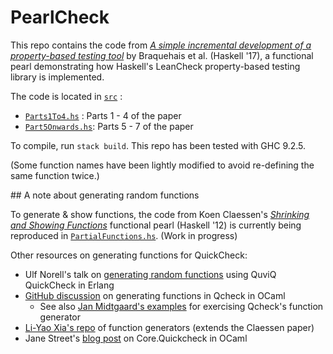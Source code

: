 # PearlCheck

This repo contains the code from [*A simple incremental development of a property-based testing tool*](http://jmct.cc/pearlcheck.pdf) 
by Braquehais et al. (Haskell '17), a functional pearl demonstrating how Haskell's 
LeanCheck property-based testing library is implemented.

The code is located in [`src`](src) :
- [`Parts1To4.hs`](src/Parts1To4.hs) : Parts 1 - 4 of the paper
- [`Part5Onwards.hs`](src/Part5Onwards.hs): Parts 5 - 7 of the paper

To compile, run `stack build`. This repo has been tested with GHC 9.2.5. 

(Some function names have been lightly modified to avoid re-defining 
the same function twice.)

## A note about generating random functions

To generate & show functions, the code from Koen Claessen's [*Shrinking and Showing Functions*](https://dl.acm.org/doi/10.1145/2430532.2364516)
functional pearl (Haskell '12) is currently being reproduced in [`PartialFunctions.hs`](src/PartialFunctions.hs). (Work in progress)

Other resources on generating functions for QuickCheck:
- Ulf Norell's talk on [generating random functions](https://vimeo.com/143848099) using QuviQ QuickCheck in Erlang
- [GitHub discussion](https://github.com/c-cube/qcheck/issues/8) on generating functions in Qcheck in OCaml
  - See also [Jan Midtgaard's examples](https://github.com/jmid/qcheck-fun) for exercising Qcheck's function generator
- [Li-Yao Xia's repo](https://github.com/Lysxia/test-fun) of function generators (extends the Claessen paper)
- Jane Street's [blog post](https://blog.janestreet.com/quickcheck-for-core/) on Core.Quickcheck in OCaml